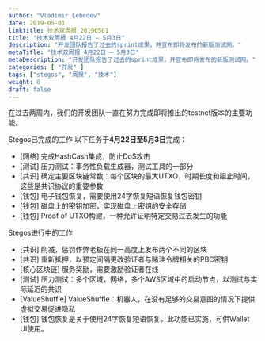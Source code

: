 ```yaml
---
author: "Vladimir Lebedev"
date: 2019-05-01
linktitle: 技术双周报 20190501
title: "技术双周报 4月22日 – 5月3日"
description: "开发团队报告了过去的sprint成果，并宣布即将发布的新版测试网。"
metaTitle: "技术双周报 4月22日 – 5月3日"
metaDescription: "开发团队报告了过去的sprint成果，并宣布即将发布的新版测试网。"
categories: [ "开发" ]
tags: ["stegos", "周报", "技术"]
weight: 8
draft: false
---
```


在过去两周内，我们的开发团队一直在努力完成即将推出的testnet版本的主要功能。

Stegos已完成的工作
以下任务于**4月22日至5月3日**完成：

- [网络] 完成HashCash集成，防止DoS攻击
- [测试] 压力测试：事务性负载生成器，测试工具的一部分
- [共识] 确定主要区块链常数：每个区块的最大UTXO，时期长度和阻止时间，这些是共识协议的重要参数
- [钱包] 电子钱包恢复，需要使用24字恢复短语恢复钱包密钥
- [钱包] 磁盘上的密钥加密，实现磁盘上密钥的安全存储
- [钱包] Proof of UTXO构建，一种允许证明特定交易过去发生的功能


Stegos进行中的工作

- [共识] 削减，惩罚作弊老板在同一高度上发布两个不同的区块
- [共识] 重新抵押，以预定间隔更改验证者与赌注令牌相关的PBC密钥
- [核心区块链] 服务奖励，需要激励验证者在线
- [测试] 压力测试：多个区域，网络，多个AWS区域中的启动节点，以测试与实际延迟的共识
- [ValueShuffle] ValueShuffle：机器人，在没有足够的交易意图的情况下提供虚拟交易促进隐私
- [钱包] 钱包恢复是关于使用24字恢复短语恢复。此功能已实施，可供Wallet UI使用。
